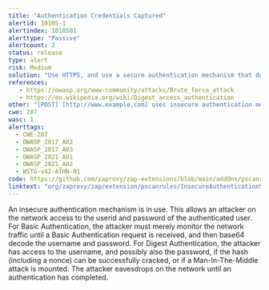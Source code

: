 ```yaml
---
title: "Authentication Credentials Captured"
alertid: 10105-1
alertindex: 1010501
alerttype: "Passive"
alertcount: 2
status: release
type: alert
risk: Medium
solution: "Use HTTPS, and use a secure authentication mechanism that does not transmit the userid or password in an un-encrypted fashion.  In particular, avoid use of the Basic Authentication mechanism, since this trivial obfuscation mechanism is easily broken. "
references:
   - https://owasp.org/www-community/attacks/Brute_force_attack
   - https://en.wikipedia.org/wiki/Digest_access_authentication
other: "[POST] [http://www.example.com] uses insecure authentication mechanism [Digest], revealing username [admin] and additional information [username=\"admin\", realm=\"members only\"]."
cwe: 287
wasc: 1
alerttags: 
  - CWE-287
  - OWASP_2017_A02
  - OWASP_2017_A03
  - OWASP_2021_A01
  - OWASP_2021_A02
  - WSTG-v42-ATHN-01
code: https://github.com/zaproxy/zap-extensions/blob/main/addOns/pscanrules/src/main/java/org/zaproxy/zap/extension/pscanrules/InsecureAuthenticationScanRule.java
linktext: "org/zaproxy/zap/extension/pscanrules/InsecureAuthenticationScanRule.java"
---
```

An insecure authentication mechanism is in use. This allows an attacker on the network access to the userid and password of the authenticated user. For Basic Authentication, the attacker must merely monitor the network traffic until a Basic Authentication request is received, and then base64 decode the username and password.  For Digest Authentication, the attacker has access to the username, and possibly also the password, if the hash (including a nonce) can be successfully cracked, or if a Man-In-The-Middle attack is mounted.
The attacker eavesdrops on the network until an authentication has completed.
